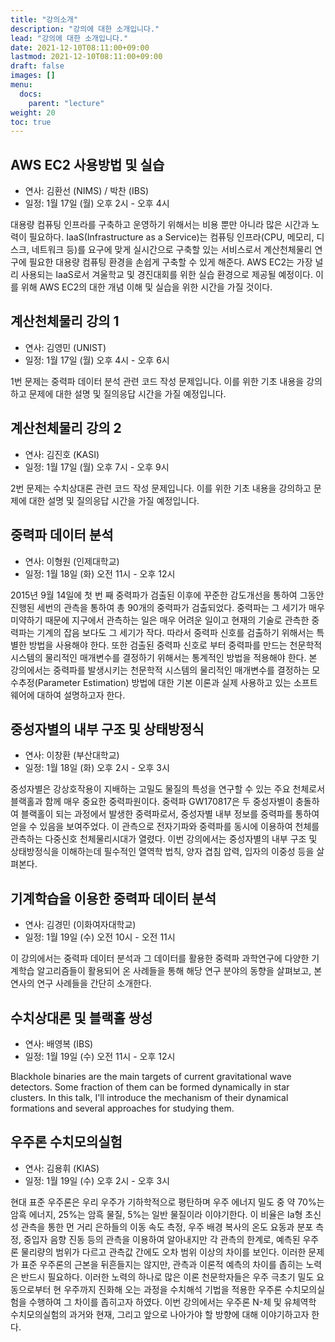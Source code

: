 ```yaml
---
title: "강의소개"
description: "강의에 대한 소개입니다."
lead: "강의에 대한 소개입니다."
date: 2021-12-10T08:11:00+09:00
lastmod: 2021-12-10T08:11:00+09:00
draft: false
images: []
menu: 
  docs:
    parent: "lecture"
weight: 20
toc: true
---
```


## AWS EC2 사용방법 및 실습

* 연사: 김환선 (NIMS) / 박찬 (IBS)
* 일정: 1월 17일 (월) 오후 2시 - 오후 4시

대용량 컴퓨팅 인프라를 구축하고 운영하기 위해서는 비용 뿐만 아니라 많은 시간과 노력이 필요하다. IaaS(Infrastructure as a Service)는 컴퓨팅 인프라(CPU, 메모리, 디스크, 네트워크 등)를 요구에 맞게 실시간으로 구축할 있는 서비스로서 계산천체물리 연구에 필요한 대용량 컴퓨팅 환경을 손쉽게 구축할 수 있게 해준다. AWS EC2는 가장 널리 사용되는 IaaS로서 겨울학교 및 경진대회를 위한 실습 환경으로 제공될 예정이다. 이를 위해 AWS EC2의 대한 개념 이해 및 실습을 위한 시간을 가질 것이다.


## 계산천체물리 강의 1

* 연사: 김영민 (UNIST)
* 일정: 1월 17일 (월) 오후 4시 - 오후 6시

1번 문제는 중력파 데이터 분석 관련 코드 작성 문제입니다. 이를 위한 기초 내용을 강의하고 문제에 대한 설명 및 질의응답 시간을 가질 예정입니다.

## 계산천체물리 강의 2

* 연사: 김진호 (KASI)
* 일정: 1월 17일 (월) 오후 7시 - 오후 9시

2번 문제는 수치상대론 관련 코드 작성 문제입니다. 이를 위한 기초 내용을 강의하고 문제에 대한 설명 및 질의응답 시간을 가질 예정입니다.

## 중력파 데이터 분석

* 연사: 이형원 (인제대학교)
* 일정: 1월 18일 (화) 오전 11시 - 오후 12시

2015년 9월 14일에 첫 번 째 중력파가 검출된 이후에 꾸준한 감도개선을 통하여 그동안 진행된 세번의 관측을 통하여 총 90개의 중력파가 검출되었다. 중력파는 그 세기가 매우 미약하기 때문에 지구에서 관측하는 일은 매우 어려운 일이고 현재의 기술로 관측한 중력파는 기계의 잡음 보다도 그 세기가 작다. 따라서 중력파 신호를 검출하기 위해서는 특별한 방법을 사용해야 한다. 또한 검출된 중력파 신호로 부터 중력파를 만드는 천문학적 시스템의 물리적인 매개변수를 결정하기 위해서는 통계적인 방법을 적용해야 한다. 본 강의에서는 중력파를 발생시키는 천문학적 시스템의 물리적인 매개변수를 결정하는 모수추정(Parameter Estimation) 방법에 대한 기본 이론과 실제 사용하고 있는 소프트웨어에 대하여 설명하고자 한다. 

## 중성자별의 내부 구조 및 상태방정식

* 연사: 이창환 (부산대학교)
* 일정: 1월 18일 (화) 오후 2시 - 오후 3시

중성자별은 강상호작용이 지배하는 고밀도 물질의 특성을 연구할 수 있는 주요 천체로서 블랙홀과 함께 매우 중요한 중력파원이다. 중력파 GW170817은 두 중성자별이 충돌하여 블랙홀이 되는 과정에서 발생한 중력파로서, 중성자별 내부 정보를 중력파를 통하여 얻을 수 있음을 보여주었다. 이 관측으로 전자기파와 중력파를 동시에 이용하여 천체를 관측하는 다중신호 천체물리시대가 열렸다. 이번 강의에서는 중성자별의 내부 구조 및 상태방정식을 이해하는데 필수적인 열역학 법칙, 양자 겹침 압력,  입자의 이중성 등을 살펴본다.

## 기계학습을 이용한 중력파 데이터 분석

* 연사: 김경민 (이화여자대학교)
* 일정: 1월 19일 (수) 오전 10시 - 오전 11시

이 강의에서는 중력파 데이터 분석과 그 데이터를 활용한 중력파 과학연구에 다양한 기계학습 알고리즘들이 활용되어 온 사례들을 통해 해당 연구 분야의 동향을 살펴보고, 본 연사의 연구 사례들을 간단히 소개한다.

## 수치상대론 및 블랙홀 쌍성

* 연사: 배영복 (IBS)
* 일정: 1월 19일 (수) 오전 11시 - 오후 12시

Blackhole binaries are the main targets of current gravitational wave detectors. Some fraction of them can be formed dynamically in star clusters. In this talk, I'll introduce the mechanism of their dynamical formations and several approaches for studying them. 

## 우주론 수치모의실험

* 연사: 김용휘 (KIAS)
* 일정: 1월 19일 (수) 오후 2시 - 오후 3시

현대 표준 우주론은 우리 우주가 기하학적으로 평탄하며 우주 에너지 밀도 중 약 70%는 암흑 에너지, 25%는 암흑 물질, 5%는 일반 물질이라 이야기한다. 이 비율은 Ia형 초신성 관측을 통한 먼 거리 은하들의 이동 속도 측정, 우주 배경 복사의 온도 요동과 분포 측정, 중입자 음향 진동 등의 관측을 이용하여 알아내지만 각 관측의 한계로, 예측된 우주론 물리량의 범위가 다르고 관측값 간에도 오차 범위 이상의 차이를 보인다. 이러한 문제가 표준 우주론의 근본을 뒤흔들지는 않지만, 관측과 이론적 예측의 차이를 좁히는 노력은 반드시 필요하다. 이러한 노력의 하나로 많은 이론 천문학자들은 우주 극초기 밀도 요동으로부터 현 우주까지 진화해 오는 과정을 수치해석 기법을 적용한 우주론 수치모의실험을 수행하여 그 차이를 좁히고자 하였다. 이번 강의에서는 우주론 N-체 및 유체역학 수치모의실험의 과거와 현재, 그리고 앞으로 나아가야 할 방향에 대해 이야기하고자 한다.